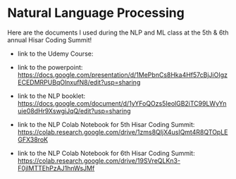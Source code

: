 # Natural Language Processing
Here are the documents I used during the NLP and ML class at the 5th & 6th annual Hisar Coding Summit!

* link to the Udemy Course: 

* link to the powerpoint: https://docs.google.com/presentation/d/1MePbnCs8Hka4Hf57cBjJiOIgzECEDMRPUBqOlnxufN8/edit?usp=sharing

* link to the NLP booklet: https://docs.google.com/document/d/1yYFoQOzs5IeolGB2iTC99LWyYnuie08dHr9XswgiJqQ/edit?usp=sharing

* link to the NLP Colab Notebook for 5th Hisar Coding Summit: https://colab.research.google.com/drive/1zms8QIjX4usIQmt4R8QTOpLEGFX38roK

* link to the NLP Colab Notebook for 6th Hisar Coding Summit: https://colab.research.google.com/drive/19SVreQLKn3-F0jIMTTEhPzAJ1hnWsJMf

